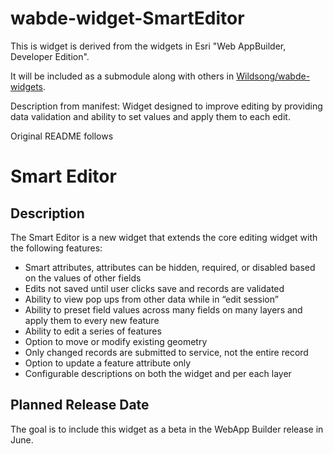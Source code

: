 # wabde-widget-SmartEditor

This is widget is derived from the widgets in Esri "Web AppBuilder, Developer Edition".

It will be included as a submodule along with others in 
[Wildsong/wabde-widgets](https://github.com/Wildsong/wabde-widgets).

Description from manifest:
Widget designed to improve editing by providing data validation and ability to set values and apply them to each edit.


Original README follows

# Smart Editor 

## Description
The Smart Editor is a new widget that extends the core editing widget with the following features:

* Smart attributes, attributes can be hidden, required, or disabled based on the values of other fields
* Edits not saved until user clicks save and records are validated
* Ability to view pop ups from other data while in “edit session”
* Ability to preset field values across many fields on many layers and apply them to every new feature
* Ability to edit a series of features
* Option to move or modify existing geometry
* Only changed records are submitted to service, not the entire record
* Option to update a feature attribute only
* Configurable descriptions on both the widget and per each layer

## Planned Release Date
The goal is to include this widget as a beta in the WebApp Builder release in June.  


